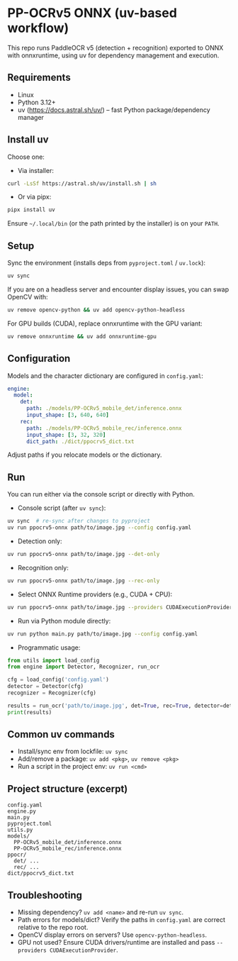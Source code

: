 # PP-OCRv5 ONNX (uv-based workflow)

This repo runs PaddleOCR v5 (detection + recognition) exported to ONNX with onnxruntime, using uv for dependency management and execution.

## Requirements
- Linux
- Python 3.12+
- uv (https://docs.astral.sh/uv/) – fast Python package/dependency manager

## Install uv
Choose one:

- Via installer:
```sh
curl -LsSf https://astral.sh/uv/install.sh | sh
```
- Or via pipx:
```sh
pipx install uv
```

Ensure `~/.local/bin` (or the path printed by the installer) is on your `PATH`.

## Setup
Sync the environment (installs deps from `pyproject.toml` / `uv.lock`):
```sh
uv sync
```

If you are on a headless server and encounter display issues, you can swap OpenCV with:
```sh
uv remove opencv-python && uv add opencv-python-headless
```

For GPU builds (CUDA), replace onnxruntime with the GPU variant:
```sh
uv remove onnxruntime && uv add onnxruntime-gpu
```

## Configuration
Models and the character dictionary are configured in `config.yaml`:
```yaml
engine:
  model:
    det:
      path: ./models/PP-OCRv5_mobile_det/inference.onnx
      input_shape: [3, 640, 640]
    rec:
      path: ./models/PP-OCRv5_mobile_rec/inference.onnx
      input_shape: [3, 32, 320]
      dict_path: ./dict/ppocrv5_dict.txt
```
Adjust paths if you relocate models or the dictionary.

## Run
You can run either via the console script or directly with Python.

- Console script (after `uv sync`):
```sh
uv sync  # re-sync after changes to pyproject
uv run ppocrv5-onnx path/to/image.jpg --config config.yaml
```

- Detection only:
```sh
uv run ppocrv5-onnx path/to/image.jpg --det-only
```

- Recognition only:
```sh
uv run ppocrv5-onnx path/to/image.jpg --rec-only
```

- Select ONNX Runtime providers (e.g., CUDA + CPU):
```sh
uv run ppocrv5-onnx path/to/image.jpg --providers CUDAExecutionProvider CPUExecutionProvider
```

- Run via Python module directly:
```sh
uv run python main.py path/to/image.jpg --config config.yaml
```

- Programmatic usage:
```python
from utils import load_config
from engine import Detector, Recognizer, run_ocr

cfg = load_config('config.yaml')
detector = Detector(cfg)
recognizer = Recognizer(cfg)

results = run_ocr('path/to/image.jpg', det=True, rec=True, detector=detector, recognizer=recognizer)
print(results)
```

## Common uv commands
- Install/sync env from lockfile: `uv sync`
- Add/remove a package: `uv add <pkg>`, `uv remove <pkg>`
- Run a script in the project env: `uv run <cmd>`

## Project structure (excerpt)
```
config.yaml
engine.py
main.py
pyproject.toml
utils.py
models/
  PP-OCRv5_mobile_det/inference.onnx
  PP-OCRv5_mobile_rec/inference.onnx
ppocr/
  det/ ...
  rec/ ...
dict/ppocrv5_dict.txt
```

## Troubleshooting
- Missing dependency? `uv add <name>` and re-run `uv sync`.
- Path errors for models/dict? Verify the paths in `config.yaml` are correct relative to the repo root.
- OpenCV display errors on servers? Use `opencv-python-headless`.
- GPU not used? Ensure CUDA drivers/runtime are installed and pass `--providers CUDAExecutionProvider`.
